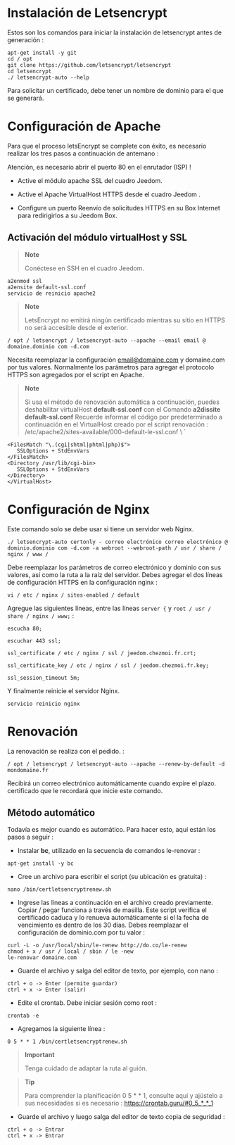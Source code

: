 Instalación de Letsencrypt 
===========================

Estos son los comandos para iniciar la instalación de letsencrypt antes de
generación :

    apt-get install -y git
    cd / opt
    git clone https://github.com/letsencrypt/letsencrypt
    cd letsencrypt
    ./ letsencrypt-auto --help

Para solicitar un certificado, debe tener un nombre de
dominio para el que se generará.

Configuración de Apache 
======================

Para que el proceso letsEncrypt se complete con éxito, es
necesario realizar los tres pasos a continuación de antemano :

Atención, es necesario abrir el puerto 80 en el enrutador (ISP) ! 

-   Active el módulo apache SSL del cuadro Jeedom.

-   Active el Apache VirtualHost HTTPS desde el cuadro Jeedom .

-   Configure un puerto Reenvío de solicitudes HTTPS en su Box
    Internet para redirigirlos a su Jeedom Box.

Activación del módulo virtualHost y SSL 
------------------------------------------

> **Note**
>
> Conéctese en SSH en el cuadro Jeedom.

    a2enmod ssl
    a2ensite default-ssl.conf
    servicio de reinicio apache2

> **Note**
>
> LetsEncrypt no emitirá ningún certificado mientras su sitio
> en HTTPS no será accesible desde el exterior.

    / opt / letsencrypt / letsencrypt-auto --apache --email email @ domaine.dominio com -d.com

Necesita reemplazar la configuración <email@domaine.com> y domaine.com
por tus valores. Normalmente los parámetros para agregar el protocolo HTTPS
son agregados por el script en Apache.

> **Note**
>
> Si usa el método de renovación automática a continuación,
> puedes deshabilitar virtualHost **default-ssl.conf** con el
> Comando **a2dissite default-ssl.conf** Recuerde informar el código por
> predeterminado a continuación en el VirtualHost creado por el script
> renovación :
> /etc/apache2/sites-available/000-default-le-ssl.conf \ `

    <FilesMatch "\.(cgi|shtml|phtml|php)$">
       SSLOptions + StdEnvVars
    </FilesMatch>
    <Directory /usr/lib/cgi-bin>
       SSLOptions + StdEnvVars
    </Directory>
    </VirtualHost>

Configuración de Nginx 
======================

Este comando solo se debe usar si tiene un servidor web
Nginx.

    ./ letsencrypt-auto certonly - correo electrónico correo electrónico @ dominio.dominio com -d.com -a webroot --webroot-path / usr / share / nginx / www /

Debe reemplazar los parámetros de correo electrónico y dominio con sus valores,
así como la ruta a la raíz del servidor. Debes agregar el
dos líneas de configuración HTTPS en la configuración nginx :

    vi / etc / nginx / sites-enabled / default

Agregue las siguientes líneas, entre las líneas `server {` y
`root / usr / share / nginx / www;` :

    escucha 80;

    escuchar 443 ssl;

    ssl_certificate / etc / nginx / ssl / jeedom.chezmoi.fr.crt;

    ssl_certificate_key / etc / nginx / ssl / jeedom.chezmoi.fr.key;

    ssl_session_timeout 5m;

Y finalmente reinicie el servidor Nginx.

    servicio reinicio nginx

Renovación 
==============

La renovación se realiza con el pedido. :

    / opt / letsencrypt / letsencrypt-auto --apache --renew-by-default -d mondomaine.fr

Recibirá un correo electrónico automáticamente cuando expire el plazo.
certificado que le recordará que inicie este comando.

Método automático 
-------------------

Todavía es mejor cuando es automático. Para hacer esto, aquí están los
pasos a seguir :

-   Instalar **bc**, utilizado en la secuencia de comandos le-renovar :

<!-- -->

    apt-get install -y bc

-   Cree un archivo para escribir el script (su ubicación es gratuita)
    :

<!-- -->

    nano /bin/certletsencryptrenew.sh

-   Ingrese las líneas a continuación en el archivo creado previamente.
    Copiar / pegar funciona a través de masilla. Este script verifica
    el certificado caduca y lo renueva automáticamente si el
    la fecha de vencimiento es dentro de los 30 días. Debes reemplazar el
    configuración de dominio.com por tu valor :

<!-- -->

    curl -L -o /usr/local/sbin/le-renew http://do.co/le-renew
    chmod + x / usr / local / sbin / le -new
    le-renovar domaine.com

-   Guarde el archivo y salga del editor de texto, por ejemplo,
    con nano :

<!-- -->

    ctrl + o -> Enter (permite guardar)
    ctrl + x -> Enter (salir)

-   Edite el crontab. Debe iniciar sesión como root :

<!-- -->

    crontab -e

-   Agregamos la siguiente línea :

<!-- -->

    0 5 * * 1 /bin/certletsencryptrenew.sh

> **Important**
>
> Tenga cuidado de adaptar la ruta al guión.

> **Tip**
>
> Para comprender la planificación 0 5 \* \* 1, consulte aquí y
> ajústelo a sus necesidades si es necesario :
> <https://crontab.guru/#0_5_*_*_1>

-   Guarde el archivo y luego salga del editor de texto
    copia de seguridad :

<!-- -->

    ctrl + o -> Entrar
    ctrl + x -> Entrar
